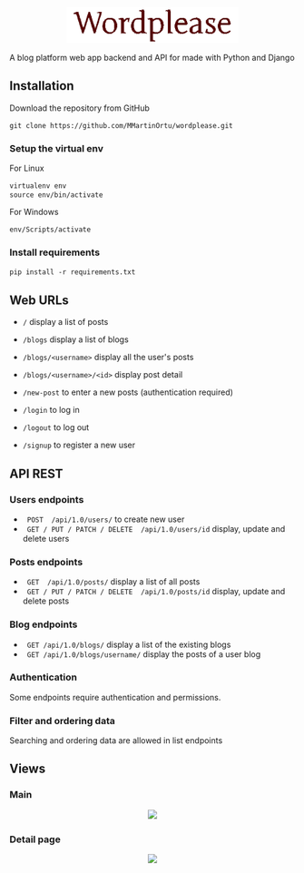 <p align=center><img src="img/Foto-readme-logo.png"></p>

A blog platform web app backend and API for made with Python and Django 

## Installation

Download the repository from GitHub

```
git clone https://github.com/MMartinOrtu/wordplease.git
``````

### Setup the virtual env

For Linux
```
virtualenv env
source env/bin/activate
```
For Windows
```
env/Scripts/activate
```

### Install  requirements
```
pip install -r requirements.txt
```
## Web URLs

+ `/` display a list of posts
+ `/blogs` display a list of blogs
+ `/blogs/<username>` display all the user's posts
+ `/blogs/<username>/<id>` display  post detail
+ `/new-post` to enter a new posts (authentication required)

+ `/login` to log in
+ `/logout` to log out
+ `/signup` to register a new user


## API REST 

### Users endpoints
+ ` POST  /api/1.0/users/` to create new user
+ ` GET / PUT / PATCH / DELETE  /api/1.0/users/id` display, update and delete users 

### Posts endpoints
+ ` GET  /api/1.0/posts/` display a list of all posts
+ ` GET / PUT / PATCH / DELETE  /api/1.0/posts/id` display, update and delete posts

### Blog endpoints

+ ` GET /api/1.0/blogs/` display a list of the existing blogs
+ ` GET /api/1.0/blogs/username/` display the posts of a user blog

### Authentication

Some endpoints require authentication and permissions.

### Filter and ordering data

Searching and ordering data are allowed in list endpoints

## Views

### Main
<p align=center><img src="img/Foto-readme.png"></p>

### Detail page
<p align=center><img src="img/Foto-readme-detail.png"></p>